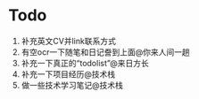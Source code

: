 # Todo
1. 补充英文CV并link联系方式
2. 有空ocr一下随笔和日记誊到上面@你来人间一趟
3. 补充一下真正的“todolist”@来日方长
4. 补充一下项目经历@技术栈
5. 做一些技术学习笔记@技术栈